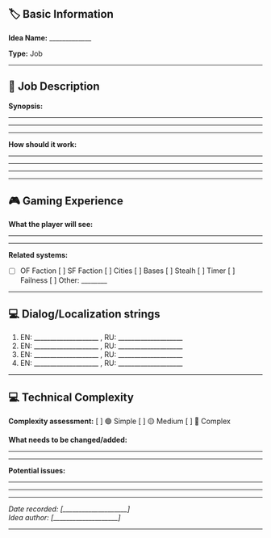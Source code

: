 ## 🏷️ Basic Information

**Idea Name:** _____________

**Type:** Job



---

## 💭 Job Description

**Synopsis:**
_________________________________________________________________
_________________________________________________________________
_________________________________________________________________

**How should it work:**
_________________________________________________________________
_________________________________________________________________
_________________________________________________________________

---

## 🎮 Gaming Experience

**What the player will see:**
_________________________________________________________________
_________________________________________________________________

**Related systems:**
- [ ] OF Faction [ ] SF Faction [ ] Cities [ ] Bases [ ] Stealh [ ] Timer [ ] Failness [ ]  Other: ________

---

## 💻 Dialog/Localization strings

1) EN: ____________________ , RU: ____________________
2) EN: ____________________ , RU: ____________________
3) EN: ____________________ , RU: ____________________
4) EN: ____________________ , RU: ____________________

---

## 💻 Technical Complexity

**Complexity assessment:** [ ] 🟢 Simple [ ] 🟡 Medium [ ] 🔴 Complex

**What needs to be changed/added:**
_________________________________________________________________
_________________________________________________________________

**Potential issues:**
_________________________________________________________________
_________________________________________________________________

---

*Date recorded: [____________________]*  
*Idea author: [____________________]*

---
